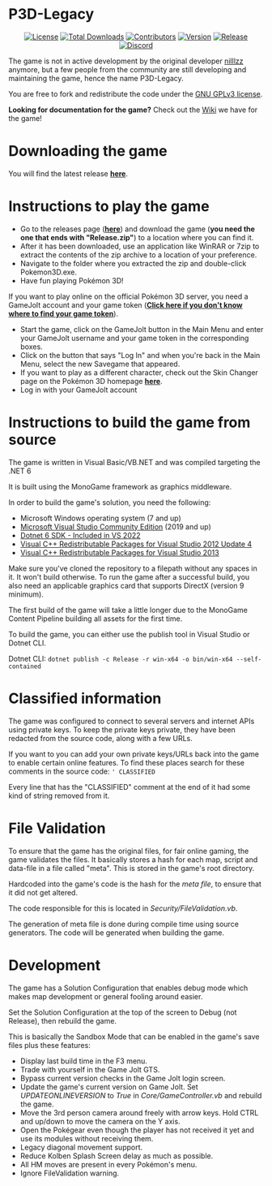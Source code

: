 # P3D-Legacy

<p align="center">
<a href="https://github.com/P3D-Legacy/P3D-Legacy/blob/master/LICENSE"><img src="https://img.shields.io/github/license/P3D-Legacy/P3D-Legacy" alt="License"></a>
<a href="https://github.com/P3D-Legacy/P3D-Legacy/releases"><img src="https://img.shields.io/github/downloads/P3D-Legacy/P3D-Legacy/total" alt="Total Downloads"></a>
<a href="https://github.com/P3D-Legacy/P3D-Legacy/graphs/contributors"><img src="https://img.shields.io/github/contributors/P3D-Legacy/P3D-Legacy" alt="Contributors"></a>
<a href="https://github.com/P3D-Legacy/P3D-Legacy/releases"><img src="https://img.shields.io/github/v/release/P3D-Legacy/P3D-Legacy" alt="Version"></a>
<a href="https://github.com/P3D-Legacy/P3D-Legacy/releases"><img src="https://img.shields.io/github/release-date/P3D-Legacy/P3D-Legacy" alt="Release"></a>
<a href="https://discordapp.com/invite/EUhwdrq" target="_blank"><img src="https://img.shields.io/discord/299181628188524544" alt="Discord"></a>
</p>

The game is not in active development by the original developer [nilllzz](https://github.com/nilllzz) anymore, but a few people from the community are still developing and maintaining the game, hence the name P3D-Legacy.

You are free to fork and redistribute the code under the [GNU GPLv3 license](http://choosealicense.com/licenses/gpl-3.0/).

**Looking for documentation for the game?** Check out the [Wiki](https://wiki.pokemon3d.net/) we have for the game!

# Downloading the game

You will find the latest release **[here](https://github.com/P3D-Legacy/P3D-Legacy/releases)**.

# Instructions to play the game
* Go to the releases page (**[here](https://github.com/P3D-Legacy/P3D-Legacy/releases)**) and download the game (**you need the one that ends with "Release.zip"**) to a location where you can find it.
* After it has been downloaded, use an application like WinRAR or 7zip to extract the contents of the zip archive to a location of your preference.
* Navigate to the folder where you extracted the zip and double-click Pokemon3D.exe.
* Have fun playing Pokémon 3D!

If you want to play online on the official Pokémon 3D server, you need a GameJolt account and your game token (**[Click here if you don't know where to find your game token](https://gamejolt.com/f/how-to-find-your-user-token/291)**).
* Start the game, click on the GameJolt button in the Main Menu and enter your GameJolt username and your game token in the corresponding boxes.
* Click on the button that says "Log In" and when you're back in the Main Menu, select the new Savegame that appeared.
* If you want to play as a different character, check out the Skin Changer page on the Pokémon 3D homepage **[here](https://skin.pokemon3d.net/login)**.
* Log in with your GameJolt account

# Instructions to build the game from source

The game is written in Visual Basic/VB.NET and was compiled targeting the .NET 6

It is built using the MonoGame framework as graphics middleware.

In order to build the game's solution, you need the following:
* Microsoft Windows operating system (7 and up)
* [Microsoft Visual Studio Community Edition](https://www.visualstudio.com/) (2019 and up)
* [Dotnet 6 SDK - Included in VS 2022](https://dotnet.microsoft.com/en-us/download/dotnet/6.0)
* [Visual C++ Redistributable Packages for Visual Studio 2012 Update 4](http://www.microsoft.com/en-NZ/download/details.aspx?id=30679)
* [Visual C++ Redistributable Packages for Visual Studio 2013](https://www.microsoft.com/en-us/download/details.aspx?id=40784)

Make sure you've cloned the repository to a filepath without any spaces in it. It won't build otherwise.
To run the game after a successful build, you also need an applicable graphics card that supports DirectX (version 9 minimum).

The first build of the game will take a little longer due to the MonoGame Content Pipeline building all assets for the first time.

To build the game, you can either use the publish tool in Visual Studio or Dotnet CLI.

Dotnet CLI: `dotnet publish -c Release -r win-x64 -o bin/win-x64 --self-contained`

# Classified information

The game was configured to connect to several servers and internet APIs using private keys.
To keep the private keys private, they have been redacted from the source code, along with a few URLs.

If you want to you can add your own private keys/URLs back into the game to enable certain online features. To find these places search for these comments in the source code: `' CLASSIFIED`

Every line that has the "CLASSIFIED" comment at the end of it had some kind of string removed from it.

# File Validation

To ensure that the game has the original files, for fair online gaming, the game validates the files. It basically stores a hash for each map, script and data-file in a file called "meta". This is stored in the game's root directory.

Hardcoded into the game's code is the hash for the *meta file*, to ensure that it did not get altered.

The code responsible for this is located in *Security/FileValidation.vb*.

The generation of meta file is done during compile time using source generators. The code will be generated when building the game.

# Development

The game has a Solution Configuration that enables debug mode which makes map development or general fooling around easier.

Set the Solution Configuration at the top of the screen to Debug (not Release), then rebuild the game.

This is basically the Sandbox Mode that can be enabled in the game's save files plus these features:

* Display last build time in the F3 menu.
* Trade with yourself in the Game Jolt GTS.
* Bypass current version checks in the Game Jolt login screen.
* Update the game's current version on Game Jolt. Set *UPDATEONLINEVERSION* to *True* in *Core/GameController.vb* and rebuild the game.
* Move the 3rd person camera around freely with arrow keys. Hold CTRL and up/down to move the camera on the Y axis.
* Open the Pokégear even though the player has not received it yet and use its modules without receiving them.
* Legacy diagonal movement support.
* Reduce Kolben Splash Screen delay as much as possible.
* All HM moves are present in every Pokémon's menu.
* Ignore FileValidation warning.
